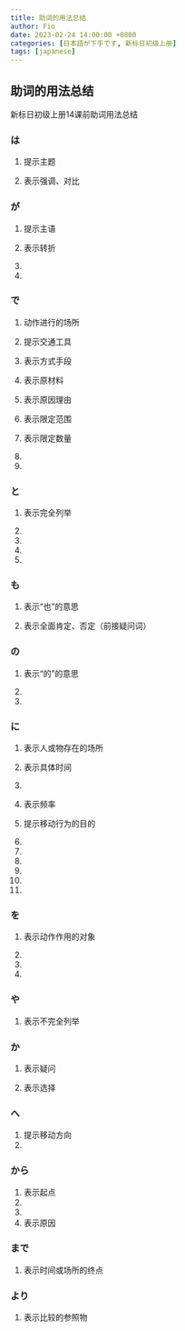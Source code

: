 ```yaml
---
title: 助词的用法总结
author: Fio
date: 2023-02-24 14:00:00 +0800
categories: [日本語が下手です, 新标日初级上册]
tags: [japanese]
---
```

## 助词的用法总结
新标日初级上册14课前助词用法总结
### は
1. 提示主题

2. 表示强调、对比

### が
1. 提示主语

2. 表示转折

3. 
4. 

### で
1. 动作进行的场所

2. 提示交通工具

3. 表示方式手段

4. 表示原材料

5. 表示原因理由

6. 表示限定范围

7. 表示限定数量

8. 
9. 

### と
1. 表示完全列举

2. 
3. 
4. 
5. 

### も
1. 表示“也”的意思

2. 表示全面肯定、否定（前接疑问词）

### の
1. 表示“的”的意思

2. 
3. 

### に
1. 表示人或物存在的场所

2. 表示具体时间

3. 
4. 表示频率

5. 提示移动行为的目的

6. 
7. 
8. 
9. 
10. 
11. 

### を
1. 表示动作作用的对象

2. 
3. 
4. 

### や
1. 表示不完全列举

### か
1. 表示疑问

2. 表示选择

### へ
1. 提示移动方向
2. 

### から
1. 表示起点
2. 
3. 
4. 表示原因

### まで
1. 表示时间或场所的终点

### より
1. 表示比较的参照物



